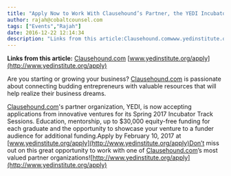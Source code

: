 ```yaml
---
title: "Apply Now to Work With Clausehound’s Partner, the YEDI Incubator!"
author: rajah@cobaltcounsel.com
tags: ["Events","Rajah"]
date: 2016-12-22 12:14:34
description: "Links from this article:Clausehound.comwww.yedinstitute.org/applyAre you starting or growing your business? Clausehound.com is passionate about connectin..."
---
```


**Links from this article:**
[Clausehound.com](http://www.clausehound.com)
[www.yedinstitute.org/apply](http://www.yedinstitute.org/apply)

Are you starting or growing your business? [Clausehound.com](http://www.clausehound.com) is passionate about connecting budding entrepreneurs with valuable resources that will help realize their business dreams.

 

 

[Clausehound.com](http://www.clausehound.com)'s partner organization, YEDI, is now accepting applications from innovative ventures for its Spring 2017 Incubator Track Sessions. Education, mentorship, up to $30,000 equity-free funding for each graduate and the opportunity to showcase your venture to a funder audience for additional funding.Apply by February 10, 2017 at [www.yedinstitute.org/apply](http://www.yedinstitute.org/apply)Don’t miss out on this great opportunity to work with one of [Clausehound.com](http://www.clausehound.com)’s most valued partner organizations![http://www.yedinstitute.org/apply](http://www.yedinstitute.org/apply)